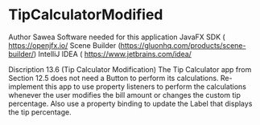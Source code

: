 # TipCalculatorModified
Author
Sawea
Software needed for this application
JavaFX SDK ( https://openjfx.io/
Scene Builder (https://gluonhq.com/products/scene-builder/)
IntelliJ IDEA ( https://www.jetbrains.com/idea/

Discription
13.6 (Tip Calculator Modification) The Tip Calculator app from Section 12.5 does not need a Button to perform its calculations. Re-implement this app to use property listeners to perform the calculations whenever the user modifies the bill amount or changes the custom tip percentage. Also use a property binding to update the Label that displays the tip percentage.

